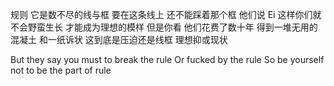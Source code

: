规则
它是数不尽的线与框
要在这条线上
还不能踩着那个框
他们说
Ei
这样你们就不会野蛮生长
才能成为理想的模样
但是你看
他们花费了数十年
得到一堆无用的混凝土
和一纸诉状
这到底是压迫还是线框
理想抑或现状

But they say you must to break the rule
Or fucked by the rule
So be yourself not to be the part of rule

